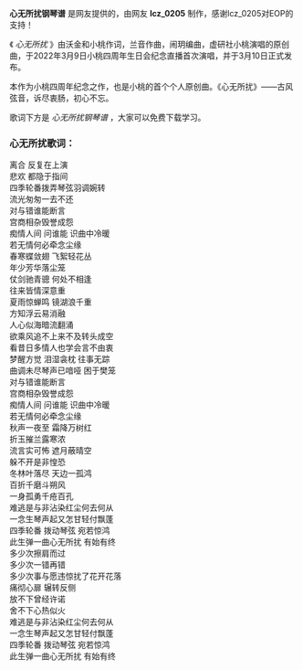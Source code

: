 

**心无所扰钢琴谱** 是网友提供的，由网友 **lcz_0205** 制作，感谢lcz_0205对EOP的支持！

《 _心无所扰_
》由沃金和小桃作词，兰音作曲，闹玥编曲，虚研社小桃演唱的原创曲，于2022年3月9日小桃四周年生日会纪念直播首次演唱，并于3月10日正式发布。

本作为小桃四周年纪念之作，也是小桃的首个个人原创曲。《心无所扰》——古风弦音，诉尽衷肠，初心不忘。

歌词下方是 _心无所扰钢琴谱_ ，大家可以免费下载学习。

### 心无所扰歌词：

离合 反复在上演  
悲欢 都隐于指间  
四季轮番拨弄琴弦羽调婉转  
流光匆匆一去不还  
对与错谁能断言  
宫商相杂毁誉成怨  
痴情人间 问谁能 识曲中冷暖  
若无情何必牵念尘缘  
春寒蝶敛翅 飞絮轻花丛  
年少芳华落尘笼  
仗剑驰青骢 何处不相逢  
往来皆情深意重  
夏雨惊蝉鸣 镜湖浪千重  
方知浮云易消融  
人心似海暗流翻涌  
欲乘风追不上来不及转头成空  
看昔日多情人也学会言不由衷  
梦醒方觉 泪湿衾枕 往事无踪  
曲调未尽琴声已喑哑 困于樊笼  
对与错谁能断言  
宫商相杂毁誉成怨  
痴情人间 问谁能 识曲中冷暖  
若无情何必牵念尘缘  
秋声一夜至 霜降万树红  
折玉摧兰露寒浓  
流言实可怖 遮月蔽晴空  
躲不开是非惶恐  
冬林叶落尽 天边一孤鸿  
百折千磨斗朔风  
一身孤勇千疮百孔  
难逃是与非沾染红尘何去何从  
一念生琴声起又怎甘轻付飘蓬  
四季轮番 拨动琴弦 宛若惊鸿  
此生弹一曲心无所扰 有始有终  
多少次擦肩而过  
多少次一错再错  
多少次事与愿违惊扰了花开花落  
痛彻心扉 辗转反侧  
放不下曾经许诺  
舍不下心热似火  
难逃是与非沾染红尘何去何从  
一念生琴声起又怎甘轻付飘蓬  
四季轮番 拨动琴弦 宛若惊鸿  
此生弹一曲心无所扰 有始有终

